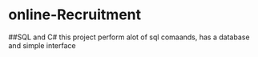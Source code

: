 # online-Recruitment
##SQL and C#
this project perform alot of sql comaands, has a database and simple interface
